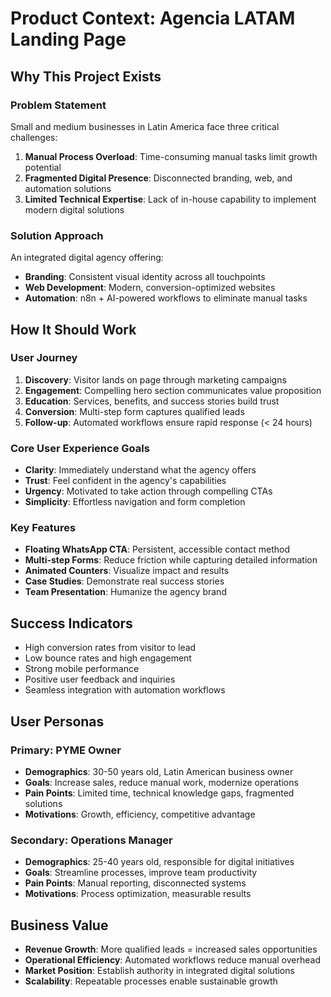 # Product Context: Agencia LATAM Landing Page

## Why This Project Exists

### Problem Statement
Small and medium businesses in Latin America face three critical challenges:
1. **Manual Process Overload**: Time-consuming manual tasks limit growth potential
2. **Fragmented Digital Presence**: Disconnected branding, web, and automation solutions
3. **Limited Technical Expertise**: Lack of in-house capability to implement modern digital solutions

### Solution Approach
An integrated digital agency offering:
- **Branding**: Consistent visual identity across all touchpoints
- **Web Development**: Modern, conversion-optimized websites
- **Automation**: n8n + AI-powered workflows to eliminate manual tasks

## How It Should Work

### User Journey
1. **Discovery**: Visitor lands on page through marketing campaigns
2. **Engagement**: Compelling hero section communicates value proposition
3. **Education**: Services, benefits, and success stories build trust
4. **Conversion**: Multi-step form captures qualified leads
5. **Follow-up**: Automated workflows ensure rapid response (< 24 hours)

### Core User Experience Goals
- **Clarity**: Immediately understand what the agency offers
- **Trust**: Feel confident in the agency's capabilities
- **Urgency**: Motivated to take action through compelling CTAs
- **Simplicity**: Effortless navigation and form completion

### Key Features
- **Floating WhatsApp CTA**: Persistent, accessible contact method
- **Multi-step Forms**: Reduce friction while capturing detailed information
- **Animated Counters**: Visualize impact and results
- **Case Studies**: Demonstrate real success stories
- **Team Presentation**: Humanize the agency brand

## Success Indicators
- High conversion rates from visitor to lead
- Low bounce rates and high engagement
- Strong mobile performance
- Positive user feedback and inquiries
- Seamless integration with automation workflows

## User Personas

### Primary: PYME Owner
- **Demographics**: 30-50 years old, Latin American business owner
- **Goals**: Increase sales, reduce manual work, modernize operations
- **Pain Points**: Limited time, technical knowledge gaps, fragmented solutions
- **Motivations**: Growth, efficiency, competitive advantage

### Secondary: Operations Manager
- **Demographics**: 25-40 years old, responsible for digital initiatives
- **Goals**: Streamline processes, improve team productivity
- **Pain Points**: Manual reporting, disconnected systems
- **Motivations**: Process optimization, measurable results

## Business Value
- **Revenue Growth**: More qualified leads = increased sales opportunities
- **Operational Efficiency**: Automated workflows reduce manual overhead
- **Market Position**: Establish authority in integrated digital solutions
- **Scalability**: Repeatable processes enable sustainable growth 
